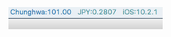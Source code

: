 ![screenshot.png](https://raw.githubusercontent.com/wwwins/MyBitbarPlugins/master/screenshots/screenshot.png)

